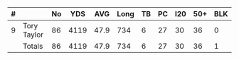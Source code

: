 | # |             | No | YDS  | AVG  | Long | TB | PC | I20 | 50+ | BLK |
|---|-------------|----|------|------|------|----|----|-----|-----|-----|
| 9 | Tory Taylor | 86 | 4119 | 47.9 | 734  | 6  | 27 | 30  | 36  | 0   |
|   | Totals      | 86 | 4119 | 47.9 | 734  | 6  | 27 | 30  | 36  | 1   |
